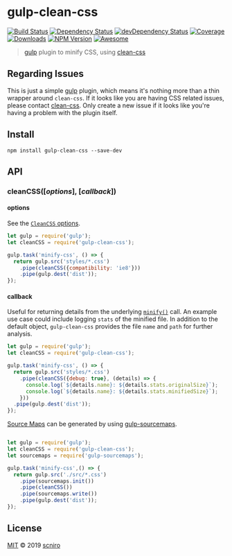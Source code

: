 # gulp-clean-css

[![Build Status](https://img.shields.io/travis/scniro/gulp-clean-css.svg?style=flat-square)](https://travis-ci.org/scniro/gulp-clean-css)
[![Dependency Status](https://img.shields.io/david/scniro/gulp-clean-css.svg?label=deps&style=flat-square)](https://david-dm.org/scniro/gulp-clean-css)
[![devDependency Status](https://img.shields.io/david/dev/scniro/gulp-clean-css.svg?label=devDeps&style=flat-square)](https://david-dm.org/scniro/gulp-clean-css#info=devDependencies)
[![Coverage](https://img.shields.io/coveralls/scniro/gulp-clean-css.svg?style=flat-square)](https://coveralls.io/github/scniro/gulp-clean-css)
[![Downloads](https://img.shields.io/npm/dm/gulp-clean-css.svg?style=flat-square)](https://www.npmjs.com/package/gulp-clean-css)
[![NPM Version](https://img.shields.io/npm/v/gulp-clean-css.svg?style=flat-square)](https://www.npmjs.com/package/gulp-clean-css)
[![Awesome](https://cdn.rawgit.com/sindresorhus/awesome/d7305f38d29fed78fa85652e3a63e154dd8e8829/media/badge.svg)](https://github.com/alferov/awesome-gulp#minification)

> [gulp](http://gulpjs.com/) plugin to minify CSS, using [clean-css](https://github.com/jakubpawlowicz/clean-css)

## Regarding Issues

This is just a simple [gulp](https://github.com/gulpjs/gulp) plugin, which means it's nothing more than a thin wrapper around `clean-css`. If it looks like you are having CSS related issues, please contact [clean-css](https://github.com/jakubpawlowicz/clean-css/issues). Only create a new issue if it looks like you're having a problem with the plugin itself.

## Install

```
npm install gulp-clean-css --save-dev
```

## API

### cleanCSS([*options*], [*callback*])

#### options

See the [`CleanCSS` options](https://github.com/jakubpawlowicz/clean-css#how-to-use-clean-css-api).

```javascript
let gulp = require('gulp');
let cleanCSS = require('gulp-clean-css');

gulp.task('minify-css', () => {
  return gulp.src('styles/*.css')
    .pipe(cleanCSS({compatibility: 'ie8'}))
    .pipe(gulp.dest('dist'));
});
```

#### callback

Useful for returning details from the underlying [`minify()`](https://github.com/jakubpawlowicz/clean-css#using-api) call. An example use case could include logging `stats` of the minified file. In addition to the default object, `gulp-clean-css` provides the file `name` and `path` for further analysis.

```javascript
let gulp = require('gulp');
let cleanCSS = require('gulp-clean-css');

gulp.task('minify-css', () => {
  return gulp.src('styles/*.css')
    .pipe(cleanCSS({debug: true}, (details) => {
      console.log(`${details.name}: ${details.stats.originalSize}`);
      console.log(`${details.name}: ${details.stats.minifiedSize}`);
    }))
  .pipe(gulp.dest('dist'));
});
```

[Source Maps](http://www.html5rocks.com/tutorials/developertools/sourcemaps/) can be generated by using [gulp-sourcemaps](https://github.com/floridoo/gulp-sourcemaps).

```javascript

let gulp = require('gulp');
let cleanCSS = require('gulp-clean-css');
let sourcemaps = require('gulp-sourcemaps');

gulp.task('minify-css',() => {
  return gulp.src('./src/*.css')
    .pipe(sourcemaps.init())
    .pipe(cleanCSS())
    .pipe(sourcemaps.write())
    .pipe(gulp.dest('dist'));
});
```

## License

[MIT](./LICENSE) © 2019 [scniro](https://github.com/scniro)

